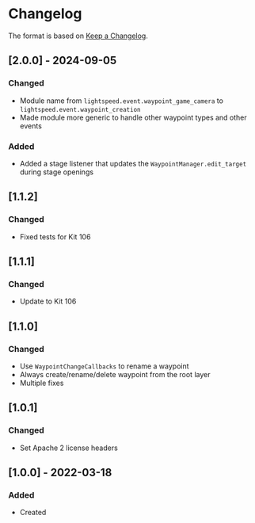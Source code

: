 # Changelog
The format is based on [Keep a Changelog](https://keepachangelog.com/en/1.0.0/).

## [2.0.0] - 2024-09-05
### Changed
- Module name from `lightspeed.event.waypoint_game_camera` to `lightspeed.event.waypoint_creation`
- Made module more generic to handle other waypoint types and other events

### Added
- Added a stage listener that updates the `WaypointManager.edit_target` during stage openings

## [1.1.2]
### Changed
- Fixed tests for Kit 106

## [1.1.1]
### Changed
- Update to Kit 106

## [1.1.0]
### Changed
- Use `WaypointChangeCallbacks` to rename a waypoint
- Always create/rename/delete waypoint from the root layer
- Multiple fixes

## [1.0.1]
### Changed
- Set Apache 2 license headers

## [1.0.0] - 2022-03-18
### Added
- Created
